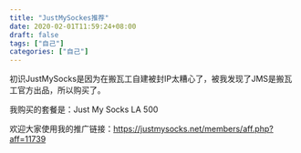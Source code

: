 ```yaml
---
title: "JustMySockes推荐"
date: 2020-02-01T11:59:24+08:00
draft: false
tags: ["自己"]
categories: ["自己"]
---
```


初识JustMySocks是因为在搬瓦工自建被封IP太糟心了，被我发现了JMS是搬瓦工官方出品，所以购买了。

我购买的套餐是：Just My Socks LA 500

欢迎大家使用我的推广链接：https://justmysocks.net/members/aff.php?aff=11739
